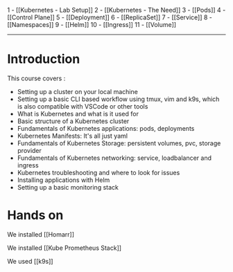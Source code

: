1 - [[Kubernetes - Lab Setup]]
2 - [[Kubernetes - The Need]]
3 - [[Pods]]
4 - [[Control Plane]]
5 - [[Deployment]]
6 - [[ReplicaSet]]
7 - [[Service]]
8 - [[Namespaces]]
9 - [[Helm]]
10 - [[Ingress]]
11 - [[Volume]]

--- 

# Introduction

This course covers : 

- Setting up a cluster on your local machine
- Setting up a basic CLI based workflow using tmux, vim and k9s, which is also compatible with VSCode or other tools
- What is Kubernetes and what is it used for
- Basic structure of a Kubernetes cluster
- Fundamentals of Kubernetes applications: pods, deployments
- Kubernetes Manifests: It's all just yaml
- Fundamentals of Kubernetes Storage: persistent volumes, pvc, storage provider
- Fundamentals of Kubernetes networking: service, loadbalancer and ingress
- Kubernetes troubleshooting and where to look for issues
- Installing applications with Helm
- Setting up a basic monitoring stack

# Hands on

We installed [[Homarr]]

We installed [[Kube Prometheus Stack]]

We used [[k9s]]